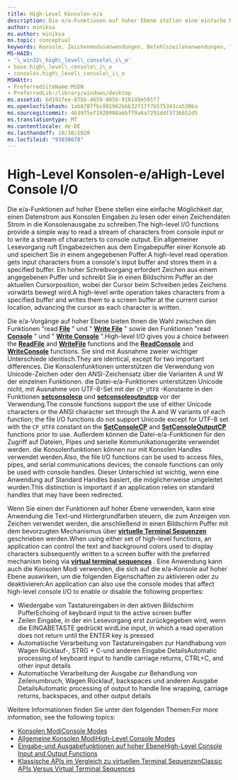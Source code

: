 ```yaml
---
title: High-Level Konsolen-e/a
description: Die e/a-Funktionen auf hoher Ebene stellen eine einfache Möglichkeit dar, einen Datenstrom aus Konsolen Eingaben zu lesen oder einen Zeichendaten Strom in die Konsolenausgabe zu schreiben.
author: miniksa
ms.author: miniksa
ms.topic: conceptual
keywords: Konsole, Zeichenmodusanwendungen, Befehlszeilenanwendungen, Terminalanwendungen, Konsolen-API
MS-HAID:
- '\_win32\_high\_level\_console\_i\_o'
- base.high\_level\_console\_i\_o
- consoles.high\_level\_console\_i\_o
MSHAttr:
- PreferredSiteName:MSDN
- PreferredLib:/library/windows/desktop
ms.assetid: 6d191fee-87bb-4659-8056-910149e591f7
ms.openlocfilehash: 1ab8707fbc801962bbb32f17f7b575343ca530ba
ms.sourcegitcommit: 463975e71920908a6bff9a6a7291ddf3736652d5
ms.translationtype: MT
ms.contentlocale: de-DE
ms.lasthandoff: 10/30/2020
ms.locfileid: "93038678"
---
```

# <a name="high-level-console-io"></a><span data-ttu-id="f6286-104">High-Level Konsolen-e/a</span><span class="sxs-lookup"><span data-stu-id="f6286-104">High-Level Console I/O</span></span>

<span data-ttu-id="f6286-105">Die e/a-Funktionen auf hoher Ebene stellen eine einfache Möglichkeit dar, einen Datenstrom aus Konsolen Eingaben zu lesen oder einen Zeichendaten Strom in die Konsolenausgabe zu schreiben.</span><span class="sxs-lookup"><span data-stu-id="f6286-105">The high-level I/O functions provide a simple way to read a stream of characters from console input or to write a stream of characters to console output.</span></span> <span data-ttu-id="f6286-106">Ein allgemeiner Lesevorgang ruft Eingabezeichen aus dem Eingabepuffer einer Konsole ab und speichert Sie in einem angegebenen Puffer.</span><span class="sxs-lookup"><span data-stu-id="f6286-106">A high-level read operation gets input characters from a console's input buffer and stores them in a specified buffer.</span></span> <span data-ttu-id="f6286-107">Ein hoher Schreibvorgang erfordert Zeichen aus einem angegebenen Puffer und schreibt Sie in einen Bildschirm Puffer an der aktuellen Cursorposition, wobei der Cursor beim Schreiben jedes Zeichens vorwärts bewegt wird.</span><span class="sxs-lookup"><span data-stu-id="f6286-107">A high-level write operation takes characters from a specified buffer and writes them to a screen buffer at the current cursor location, advancing the cursor as each character is written.</span></span>

<span data-ttu-id="f6286-108">Die e/a-Vorgänge auf hoher Ebene bieten Ihnen die Wahl zwischen den Funktionen "read [**File**](https://msdn.microsoft.com/library/windows/desktop/aa365467) " und " [**Write File**](https://msdn.microsoft.com/library/windows/desktop/aa365747) " sowie den Funktionen "read [**Console**](readconsole.md) " und " [**Write Console**](writeconsole.md) ".</span><span class="sxs-lookup"><span data-stu-id="f6286-108">High-level I/O gives you a choice between the [**ReadFile**](https://msdn.microsoft.com/library/windows/desktop/aa365467) and [**WriteFile**](https://msdn.microsoft.com/library/windows/desktop/aa365747) functions and the [**ReadConsole**](readconsole.md) and [**WriteConsole**](writeconsole.md) functions.</span></span> <span data-ttu-id="f6286-109">Sie sind mit Ausnahme zweier wichtiger Unterschiede identisch.</span><span class="sxs-lookup"><span data-stu-id="f6286-109">They are identical, except for two important differences.</span></span> <span data-ttu-id="f6286-110">Die Konsolenfunktionen unterstützen die Verwendung von Unicode-Zeichen oder den ANSI-Zeichensatz über die Varianten A und W der einzelnen Funktionen. die Datei-e/a-Funktionen unterstützen Unicode nicht, mit Ausnahme von UTF-8-Set mit der `CP_UTF8` -Konstante in den Funktionen **[setconsolecp](setconsolecp.md)** und **[setconsoleoutputcp](setconsoleoutputcp.md)** vor der Verwendung.</span><span class="sxs-lookup"><span data-stu-id="f6286-110">The console functions support the use of either Unicode characters or the ANSI character set through the A and W variants of each function; the file I/O functions do not support Unicode except for UTF-8 set with the `CP_UTF8` constant on the **[SetConsoleCP](setconsolecp.md)** and **[SetConsoleOutputCP](setconsoleoutputcp.md)** functions prior to use.</span></span> <span data-ttu-id="f6286-111">Außerdem können die Datei-e/a-Funktionen für den Zugriff auf Dateien, Pipes und serielle Kommunikationsgeräte verwendet werden. die Konsolenfunktionen können nur mit Konsolen Handles verwendet werden.</span><span class="sxs-lookup"><span data-stu-id="f6286-111">Also, the file I/O functions can be used to access files, pipes, and serial communications devices; the console functions can only be used with console handles.</span></span> <span data-ttu-id="f6286-112">Dieser Unterschied ist wichtig, wenn eine Anwendung auf Standard Handles basiert, die möglicherweise umgeleitet wurden.</span><span class="sxs-lookup"><span data-stu-id="f6286-112">This distinction is important if an application relies on standard handles that may have been redirected.</span></span>

<span data-ttu-id="f6286-113">Wenn Sie einen der Funktionen auf hoher Ebene verwenden, kann eine Anwendung die Text-und Hintergrundfarben steuern, die zum Anzeigen von Zeichen verwendet werden, die anschließend in einen Bildschirm Puffer mit dem bevorzugten Mechanismus über **[virtuelle Terminal Sequenzen](console-virtual-terminal-sequences.md)** geschrieben werden.</span><span class="sxs-lookup"><span data-stu-id="f6286-113">When using either set of high-level functions, an application can control the text and background colors used to display characters subsequently written to a screen buffer with the preferred mechanism being via **[virtual terminal sequences](console-virtual-terminal-sequences.md)** .</span></span> <span data-ttu-id="f6286-114">Eine Anwendung kann auch die Konsolen Modi verwenden, die sich auf die e/a-Konsole auf hoher Ebene auswirken, um die folgenden Eigenschaften zu aktivieren oder zu deaktivieren:</span><span class="sxs-lookup"><span data-stu-id="f6286-114">An application can also use the console modes that affect high-level console I/O to enable or disable the following properties:</span></span>

- <span data-ttu-id="f6286-115">Wiedergabe von Tastatureingaben in den aktiven Bildschirm Puffer</span><span class="sxs-lookup"><span data-stu-id="f6286-115">Echoing of keyboard input to the active screen buffer</span></span>
- <span data-ttu-id="f6286-116">Zeilen Eingabe, in der ein Lesevorgang erst zurückgegeben wird, wenn die EINGABETASTE gedrückt wird</span><span class="sxs-lookup"><span data-stu-id="f6286-116">Line input, in which a read operation does not return until the ENTER key is pressed</span></span>
- <span data-ttu-id="f6286-117">Automatische Verarbeitung von Tastatureingaben zur Handhabung von Wagen Rücklauf-, STRG + C-und anderen Eingabe Details</span><span class="sxs-lookup"><span data-stu-id="f6286-117">Automatic processing of keyboard input to handle carriage returns, CTRL+C, and other input details</span></span>
- <span data-ttu-id="f6286-118">Automatische Verarbeitung der Ausgabe zur Behandlung von Zeilenumbruch, Wagen Rücklauf, backspaces und anderen Ausgabe Details</span><span class="sxs-lookup"><span data-stu-id="f6286-118">Automatic processing of output to handle line wrapping, carriage returns, backspaces, and other output details</span></span>

<span data-ttu-id="f6286-119">Weitere Informationen finden Sie unter den folgenden Themen:</span><span class="sxs-lookup"><span data-stu-id="f6286-119">For more information, see the following topics:</span></span>

- [<span data-ttu-id="f6286-120">Konsolen Modi</span><span class="sxs-lookup"><span data-stu-id="f6286-120">Console Modes</span></span>](console-modes.md)
- [<span data-ttu-id="f6286-121">Allgemeine Konsolen Modi</span><span class="sxs-lookup"><span data-stu-id="f6286-121">High-Level Console Modes</span></span>](high-level-console-modes.md)
- [<span data-ttu-id="f6286-122">Eingabe-und Ausgabefunktionen auf hoher Ebene</span><span class="sxs-lookup"><span data-stu-id="f6286-122">High-Level Console Input and Output Functions</span></span>](high-level-console-input-and-output-functions.md)
- [<span data-ttu-id="f6286-123">Klassische APIs im Vergleich zu virtuellen Terminal Sequenzen</span><span class="sxs-lookup"><span data-stu-id="f6286-123">Classic APIs Versus Virtual Terminal Sequences</span></span>](classic-vs-vt.md)
